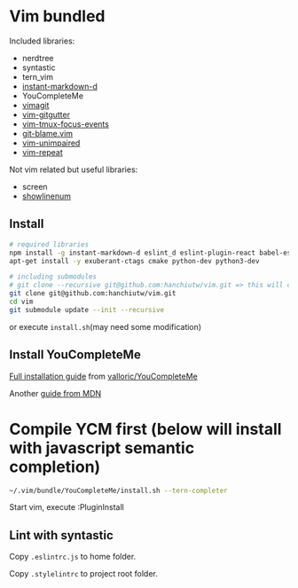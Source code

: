 # Vim bundled

Included libraries:
* nerdtree
* syntastic
* tern_vim
* [instant-markdown-d](https://github.com/suan/vim-instant-markdown)
* YouCompleteMe
* [vimagit](https://github.com/jreybert/vimagit)
* [vim-gitgutter](https://github.com/airblade/vim-gitgutter)
* [vim-tmux-focus-events](https://github.com/tmux-plugins/vim-tmux-focus-events)
* [git-blame.vim](https://github.com/zivyangll/git-blame.vim)
* [vim-unimpaired](https://github.com/tpope/vim-unimpaired)
* [vim-repeat](https://github.com/tpope/vim-repeat)

Not vim related but useful libraries:
* screen
* [showlinenum](https://github.com/jay/showlinenum)

## Install

```sh
# required libraries
npm install -g instant-markdown-d eslint_d eslint-plugin-react babel-eslint
apt-get install -y exuberant-ctags cmake python-dev python3-dev

# including submodules
# git clone --recursive git@github.com:hanchiutw/vim.git => this will clone ALL submodules!
git clone git@github.com:hanchiutw/vim.git
cd vim
git submodule update --init --recursive
```

or execute `install.sh`(may need some modification)

## Install YouCompleteMe
[Full installation guide](https://github.com/Valloric/YouCompleteMe#full-installation-guide) from [valloric/YouCompleteMe](https://github.com/Valloric/YouCompleteMe)

Another [guide from MDN](https://developer.mozilla.org/en-US/docs/Mozilla/Developer_guide/YouCompleteMe)

# Compile YCM first (below will install with javascript semantic completion)
```sh
~/.vim/bundle/YouCompleteMe/install.sh --tern-completer
```

Start vim, execute :PluginInstall

## Lint with syntastic
Copy `.eslintrc.js` to home folder.

Copy `.stylelintrc` to project root folder.
